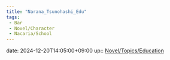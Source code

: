```yaml
---
title: "Narana_Tsunohashi_Edu"
tags:
 - Bar
 - Novel/Character
 - Nacaria/School
---
```


date: 2024-12-20T14:05:00+09:00
up:: [Novel/Topics/Education](Novel/Topics/Education.md)


